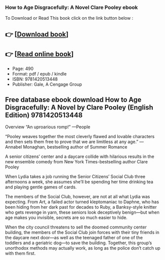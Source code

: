 ### How to Age Disgracefully: A Novel Clare Pooley ebook

To Download or Read This book click on the link button below :

## 👉  [**[Download book](http://ebooksharez.info/download.php?group=book&from=github.com&id=720978&lnk=1079 "Download book")**]

## 👉  [**[Read online book](http://ebooksharez.info/download.php?group=book&from=github.com&id=720978&lnk=1079 "Read online book")**]


* Page: 490
* Format: pdf / epub / kindle
* ISBN: 9781420513448
* Publisher: Gale, A Cengage Group



## Free database ebook download How to Age Disgracefully: A Novel by Clare Pooley (English Edition) 9781420513448 


Overview
“An uproarious romp!” —People
 
 “Pooley weaves together the most cleverly flawed and lovable characters and then sets them free to prove that we are limitless at any age.” —Annabel Monaghan, bestselling author of Summer Romance
 
 A senior citizens’ center and a daycare collide with hilarious results in the new ensemble comedy from New York Times-bestselling author Clare Pooley
 
 When Lydia takes a job running the Senior Citizens’ Social Club three afternoons a week, she assumes she’ll be spending her time drinking tea and playing gentle games of cards.
 
 The members of the Social Club, however, are not at all what Lydia was expecting. From Art, a failed actor turned kleptomaniac to Daphne, who has been hiding from her dark past for decades to Ruby, a Banksy-style knitter who gets revenge in yarn, these seniors look deceptively benign—but when age makes you invisible, secrets are so much easier to hide.
 
 When the city council threatens to sell the doomed community center building, the members of the Social Club join forces with their tiny friends in the daycare next door—as well as the teenaged father of one of the toddlers and a geriatric dog—to save the building. Together, this group’s unorthodox methods may actually work, as long as the police don’t catch up with them first.



